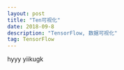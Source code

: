 ```yaml
---
layout: post
title: "Ten可视化"
date: 2018-09-8
description: "TensorFlow, 数据可视化"
tag: TensorFlow
---
```

hyyy yiikugk